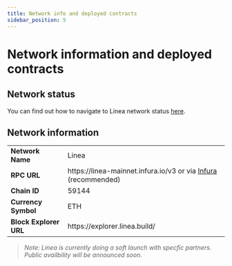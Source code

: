 ```yaml
---
title: Network info and deployed contracts
sidebar_position: 5
---
```


# Network information and deployed contracts

## Network status

You can find out how to navigate to Linea network status [here](/network-status/index.mdx).

## Network information

<table>
    <tr>
        <td align="left"><b>Network Name</b></td>
        <td align="left">Linea</td>
    </tr>
    <tr>
        <td align="left"><b>RPC URL</b></td>
        <td align="left">https://linea-mainnet.infura.io/v3 or via <a href="https://support.linea.build/hc/en-us/articles/15752713253147">Infura</a> (recommended)</td>
    </tr>
    <tr>
        <td align="left"><b>Chain ID</b></td>
        <td align="left">59144</td>
    </tr>
    <tr>
        <td align="left"><b>Currency Symbol</b></td>
        <td align="left">ETH</td>
    </tr>
    <tr>
        <td align="left"><b>Block Explorer URL</b></td>
        <td align="left">https://explorer.linea.build/</td>
    </tr>
</table>
 

 > _Note: Linea is currently doing a soft launch with specfic partners. Public availbility will be announced soon._

<!-- ## Deployed contracts

| Contract | Address |
| --- | --- |
| Linea rollup and L1 Bridge | [0xE87d317eB8dcc9afE24d9f63D6C760e52Bc18A40](https://goerli.etherscan.io/address/0xe87d317eb8dcc9afe24d9f63d6c760e52bc18a40) |
| L2 Bridge | [0xA59477f7742Ba7d51bb1E487a8540aB339d6801d](https://goerli.lineascan.build/address/0xA59477f7742Ba7d51bb1E487a8540aB339d6801d) | -->


